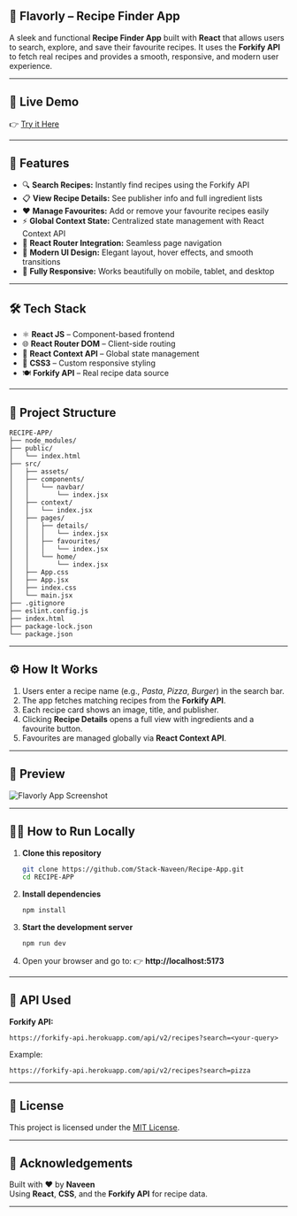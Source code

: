 ## 🍴 Flavorly – Recipe Finder App

A sleek and functional **Recipe Finder App** built with **React** that allows users to search, explore, and save their favourite recipes. It uses the **Forkify API** to fetch real recipes and provides a smooth, responsive, and modern user experience.

---

## 🚀 Live Demo

👉 [Try it Here](https://flavorly.netlify.app/)

---

## 🧩 Features

- 🔍 **Search Recipes:** Instantly find recipes using the Forkify API  
- 📋 **View Recipe Details:** See publisher info and full ingredient lists  
- ❤️ **Manage Favourites:** Add or remove your favourite recipes easily  
- ⚡ **Global Context State:** Centralized state management with React Context API  
- 🧭 **React Router Integration:** Seamless page navigation  
- 🎨 **Modern UI Design:** Elegant layout, hover effects, and smooth transitions  
- 📱 **Fully Responsive:** Works beautifully on mobile, tablet, and desktop  

---

## 🛠️ Tech Stack

- ⚛️ **React JS** – Component-based frontend  
- 🌐 **React Router DOM** – Client-side routing  
- 🧠 **React Context API** – Global state management  
- 💅 **CSS3** – Custom responsive styling  
- 🍽️ **Forkify API** – Real recipe data source  

---

## 📁 Project Structure

```
RECIPE-APP/
├── node_modules/
├── public/
│   └── index.html
├── src/
│   ├── assets/
│   ├── components/
│   │   └── navbar/
│   │       └── index.jsx
│   ├── context/
│   │   └── index.jsx
│   ├── pages/
│   │   ├── details/
│   │   │   └── index.jsx
│   │   ├── favourites/
│   │   │   └── index.jsx
│   │   └── home/
│   │       └── index.jsx
│   ├── App.css
│   ├── App.jsx
│   ├── index.css
│   └── main.jsx
├── .gitignore
├── eslint.config.js
├── index.html
├── package-lock.json
└── package.json
```

---

## ⚙️ How It Works

1. Users enter a recipe name (e.g., *Pasta*, *Pizza*, *Burger*) in the search bar.  
2. The app fetches matching recipes from the **Forkify API**.  
3. Each recipe card shows an image, title, and publisher.  
4. Clicking **Recipe Details** opens a full view with ingredients and a favourite button.  
5. Favourites are managed globally via **React Context API**.  

---

## 📸 Preview

![Flavorly App Screenshot](https://github.com/user-attachments/assets/cac055ce-129d-4d85-b651-55d604d62672)


---

## 🧑‍💻 How to Run Locally

1. **Clone this repository**
   ```bash
   git clone https://github.com/Stack-Naveen/Recipe-App.git
   cd RECIPE-APP
   ```

2. **Install dependencies**
   ```bash
   npm install
   ```

3. **Start the development server**
   ```bash
   npm run dev
   ```

4. Open your browser and go to:
   👉 **http://localhost:5173**

---

## 🔗 API Used

**Forkify API:**  
```
https://forkify-api.herokuapp.com/api/v2/recipes?search=<your-query>
```

Example:  
```
https://forkify-api.herokuapp.com/api/v2/recipes?search=pizza
```

---

## 📜 License

This project is licensed under the [MIT License](LICENSE).

---

## 🙌 Acknowledgements

Built with ❤️ by **Naveen**  
Using **React**, **CSS**, and the **Forkify API** for recipe data.

---
